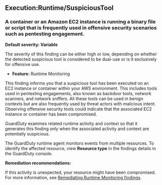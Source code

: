 

Execution:Runtime/SuspiciousTool
--------------------------------

### A container or an Amazon EC2 instance is running a binary file or script that is frequently used in offensive security scenarios such as pentesting engagement.

**Default severity: Variable**

The severity of this finding can be either high or low, depending on whether the detected suspicious tool is considered to be dual-use or is it exclusively for offensive use.

* **Feature:** Runtime Monitoring

This finding informs you that a suspicious tool has been executed on an EC2 instance or container within your AWS environment. This includes tools used in pentesting engagements, also known as backdoor tools, network scanners, and network sniffers. All these tools can be used in benign contexts but are also frequently used by threat actors with malicious intent. Observing offensive security tools could indicate that the associated EC2 instance or container has been compromised.

GuardDuty examines related runtime activity and context so that it generates this finding only when the associated activity and context are potentially suspicious.

The GuardDuty runtime agent monitors events from multiple resources. To identify the affected resource, view **Resource type** in the findings details in the GuardDuty console.

**Remediation recommendations:**

If this activity is unexpected, your resource might have been compromised. For more information, see [Remediating Runtime Monitoring findings](https://docs.aws.amazon.com/guardduty/latest/ug/guardduty-remediate-runtime-monitoring.html).

